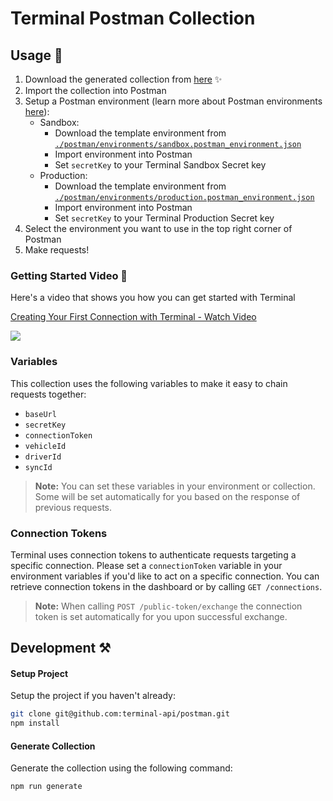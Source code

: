 # Terminal Postman Collection

## Usage 🚀

1. Download the generated collection from [here](./postman/terminal.postman_collection.json) ✨
2. Import the collection into Postman
3. Setup a Postman environment (learn more about Postman environments [here](https://learning.postman.com/docs/sending-requests/managing-environments/)):
    - Sandbox:
      - Download the template environment from [`./postman/environments/sandbox.postman_environment.json`](./postman/environments/sandbox.postman_environment.json)
      - Import environment into Postman
      - Set `secretKey` to your Terminal Sandbox Secret key
    - Production:
      - Download the template environment from [`./postman/environments/production.postman_environment.json`](./postman/environments/production.postman_environment.json)
      - Import environment into Postman
      - Set `secretKey` to your Terminal Production Secret key
4. Select the environment you want to use in the top right corner of Postman
5. Make requests!

### Getting Started Video 🎥

Here's a video that shows you how you can get started with Terminal

<div>
    <a href="https://www.loom.com/share/c8f94e90f97146a58b94401c2838166c">
      <p>Creating Your First Connection with Terminal - Watch Video</p>
    </a>
    <a href="https://www.loom.com/share/c8f94e90f97146a58b94401c2838166c">
      <img style="max-width:300px;" src="https://cdn.loom.com/sessions/thumbnails/c8f94e90f97146a58b94401c2838166c-with-play.gif">
    </a>
  </div>

### Variables

This collection uses the following variables to make it easy to chain requests together:
- `baseUrl`
- `secretKey`
- `connectionToken`
- `vehicleId`
- `driverId`
- `syncId`

> **Note:** You can set these variables in your environment or collection. Some will be set automatically for you based on the response of previous requests.

### Connection Tokens

Terminal uses connection tokens to authenticate requests targeting a specific connection. Please set a `connectionToken` variable in your environment variables if you'd like to act on a specific connection. You can retrieve connection tokens in the dashboard or by calling `GET /connections`.

> **Note:** When calling `POST /public-token/exchange` the connection token is set automatically for you upon successful exchange.

## Development ⚒️

#### Setup Project
Setup the project if you haven't already:

```bash
git clone git@github.com:terminal-api/postman.git
npm install
```

#### Generate Collection
Generate the collection using the following command:

```bash
npm run generate
```